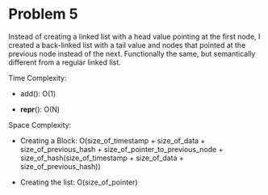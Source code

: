 # Problem 5

Instead of creating a linked list with a head value pointing at the first node, I created a back-linked list with a tail value and nodes that pointed at the previous node instead of the next. Functionally the same, but semantically different from a regular linked list.

Time Complexity:

- add(): O(1)

- __repr__(): O(N)


Space Complexity:

- Creating a Block: O(size_of_timestamp + size_of_data + size_of_previous_hash + size_of_pointer_to_previous_node + size_of_hash(size_of_timestamp + size_of_data + size_of_previous_hash))

- Creating the list: O(size_of_pointer)

